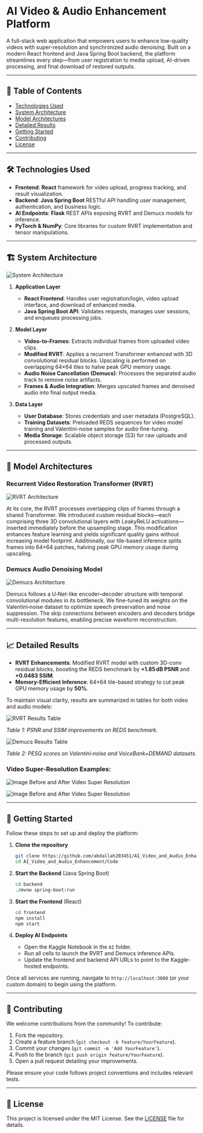 # AI Video & Audio Enhancement Platform

A full-stack web application that empowers users to enhance low-quality videos with super-resolution and synchronized audio denoising. Built on a modern React frontend and Java Spring Boot backend, the platform streamlines every step—from user registration to media upload, AI-driven processing, and final download of restored outputs.

---

## 📑 Table of Contents

- [Technologies Used](#-technologies-used)
- [System Architecture](#-system-architecture)
- [Model Architectures](#-model-architectures)
- [Detailed Results](#-detailed-results)
- [Getting Started](#-getting-started)
- [Contributing](#-contributing)
- [License](#-license)

---

## 🛠️ Technologies Used

- **Frontend**: **React** framework for video upload, progress tracking, and result visualization.
- **Backend**: **Java Spring Boot** RESTful API handling user management, authentication, and business logic.
- **AI Endpoints**: **Flask** REST APIs exposing RVRT and Demucs models for inference.
- **PyTorch & NumPy**: Core libraries for custom RVRT implementation and tensor manipulations.

---

## 🏗️ System Architecture

![System Architecture](Media/System_Architecture.png)

1. **Application Layer**

   - **React Frontend**: Handles user registration/login, video upload interface, and download of enhanced media.
   - **Java Spring Boot API**: Validates requests, manages user sessions, and enqueues processing jobs.

2. **Model Layer**

   - **Video-to-Frames**: Extracts individual frames from uploaded video clips.
   - **Modified RVRT**: Applies a recurrent Transformer enhanced with 3D convolutional residual blocks. Upscaling is performed on overlapping 64×64 tiles to halve peak GPU memory usage.
   - **Audio Noise Cancellation (Demucs)**: Processes the separated audio track to remove noise artifacts.
   - **Frames & Audio Integration**: Merges upscaled frames and denoised audio into final output media.

3. **Data Layer**

   - **User Database**: Stores credentials and user metadata (PostgreSQL).
   - **Training Datasets**: Preloaded REDS sequences for video model training and Valentini-noise samples for audio fine-tuning.
   - **Media Storage**: Scalable object storage (S3) for raw uploads and processed outputs.

---

## 🧠 Model Architectures

### Recurrent Video Restoration Transformer (RVRT)

![RVRT Architecture](Media/RVRT_Architecture.png)

At its core, the RVRT processes overlapping clips of frames through a shared Transformer. We introduced custom residual blocks—each comprising three 3D convolutional layers with LeakyReLU activations—inserted immediately before the upsampling stage. This modification enhances feature learning and yields significant quality gains without increasing model footprint. Additionally, our tile-based inference splits frames into 64×64 patches, halving peak GPU memory usage during upscaling.

### Demucs Audio Denoising Model

![Demucs Architecture](Media/Demucs_Architecture.png)

Demucs follows a U‑Net-like encoder–decoder structure with temporal convolutional modules in its bottleneck. We fine-tuned its weights on the Valentini‑noise dataset to optimize speech preservation and noise suppression. The skip connections between encoders and decoders bridge multi-resolution features, enabling precise waveform reconstruction.

---

## 📈 Detailed Results

- **RVRT Enhancements**: Modified RVRT model with custom 3D-conv residual blocks, boosting the REDS benchmark by **+1.85 dB PSNR** and **+0.0483 SSIM**.
- **Memory-Efficient Inference**: 64×64 tile-based strategy to cut peak GPU memory usage by **50%**.

To maintain visual clarity, results are summarized in tables for both video and audio models:

![RVRT Results Table](Media/RVRT_Results.png)

_Table 1: PSNR and SSIM improvements on REDS benchmark._

![Demucs Results Table](Media/Demucs_Results.png)

_Table 2: PESQ scores on Valentini‑noise and VoiceBank+DEMAND datasets._

### Video Super-Resolution Examples:

![Image Before and After Video Super Resolution](Media/Visual_Results_1.png)

![Image Before and After Video Super Resolution](Media/Visual_Results_2.png)

---

## 🚀 Getting Started

Follow these steps to set up and deploy the platform:

1. **Clone the repository**

   ```bash
   git clone https://github.com/abdallah203451/AI_Video_and_Audio_Enhancement
   cd AI_Video_and_Audio_Enhancement/Code
   ```

2. **Start the Backend** (Java Spring Boot)

   ```bash
   cd backend
   ./mvnw spring-boot:run
   ```

3. **Start the Frontend** (React)

   ```bash
   cd frontend
   npm install
   npm start
   ```

4. **Deploy AI Endpoints**

   - Open the Kaggle Notebook in the `AI` folder.
   - Run all cells to launch the RVRT and Demucs inference APIs.
   - Update the frontend and backend API URLs to point to the Kaggle-hosted endpoints.

Once all services are running, navigate to `http://localhost:3000` (or your custom domain) to begin using the platform.

---

## 🤝 Contributing

We welcome contributions from the community! To contribute:

1. Fork the repository.
2. Create a feature branch (`git checkout -b feature/YourFeature`).
3. Commit your changes (`git commit -m 'Add YourFeature'`).
4. Push to the branch (`git push origin feature/YourFeature`).
5. Open a pull request detailing your improvements.

Please ensure your code follows project conventions and includes relevant tests.

---

## 📜 License

This project is licensed under the MIT License. See the [LICENSE](LICENSE) file for details.
